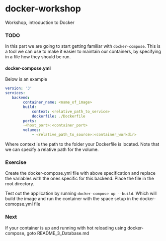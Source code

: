 # docker-workshop
Workshop, introduction to Docker

### TODO
In this part we are going to start getting familiar with `docker-compose`. This is a tool we can use to make it easier to maintain our containers, by specifying in a file how they should be run. 

#### docker-compose.yml
Below is an example 
```yaml
version: '3'
services:
   backend:
        container_name: <name_of_image>
        build:
            context: <relative_path_to_service>
            dockerfile: ./Dockerfile
        ports:
        -<host_port>:<container_port>
        volumes:
            - <relative_path_to_source>:<container_workdir>
```
Where context is the path to the folder your Dockerfile is located. Note that we can specify a relative path for the volume.

### Exercise
Create the docker-compose.yml file with above specification and replace the variables with the ones specific for this backend. Place the file in the root directory.

Test out the application by running `docker-compose up --build`. Which will build the image and run the container with the space setup in the docker-comopse.yml file

### Next

If your container is up and running with hot reloading using docker-compose, goto README_3_Database.md